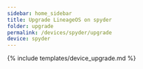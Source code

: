```yaml
---
sidebar: home_sidebar
title: Upgrade LineageOS on spyder
folder: upgrade
permalink: /devices/spyder/upgrade
device: spyder
---
```

{% include templates/device_upgrade.md %}
